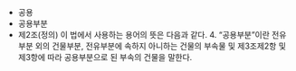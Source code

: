 - 공용
- 공용부분
- 제2조(정의) 이 법에서 사용하는 용어의 뜻은 다음과 같다. 4. “공용부분”이란 전유부분 외의 건물부분, 전유부분에 속하지 아니하는 건물의 부속물 및 제3조제2항 및 제3항에 따라 공용부분으로 된 부속의 건물을 말한다.